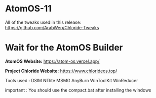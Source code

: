 # AtomOS-11
All of the tweaks used in this release:
https://github.com/ArabWep/Chloride-Tweaks


# Wait for the AtomOS Builder

**AtomOS Website:**
https://atom-os.vercel.app/

**Project Chloride Website:**
https://www.chlorideos.top/


Tools used :
DSIM
NTlite
MSMG
AnyBurn
WinToolKit
WinReducer

  


important :
You should use the compact.bat after installing the windows
